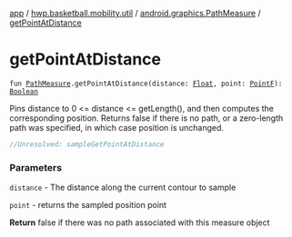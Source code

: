 [app](../../index.md) / [hwp.basketball.mobility.util](../index.md) / [android.graphics.PathMeasure](index.md) / [getPointAtDistance](.)

# getPointAtDistance

`fun `[`PathMeasure`](https://developer.android.com/reference/android/graphics/PathMeasure.html)`.getPointAtDistance(distance: `[`Float`](https://kotlinlang.org/api/latest/jvm/stdlib/kotlin/-float/index.html)`, point: `[`PointF`](../-point-f/index.md)`): `[`Boolean`](https://kotlinlang.org/api/latest/jvm/stdlib/kotlin/-boolean/index.html)

Pins distance to 0 &lt;= distance &lt;= getLength(), and then computes the
corresponding position. Returns false if there is no path,
or a zero-length path was specified, in which case position is unchanged.

``` kotlin
//Unresolved: sampleGetPointAtDistance
```

### Parameters

`distance` - The distance along the current contour to sample

`point` - returns the sampled position point

**Return**
false if there was no path associated with this measure object


